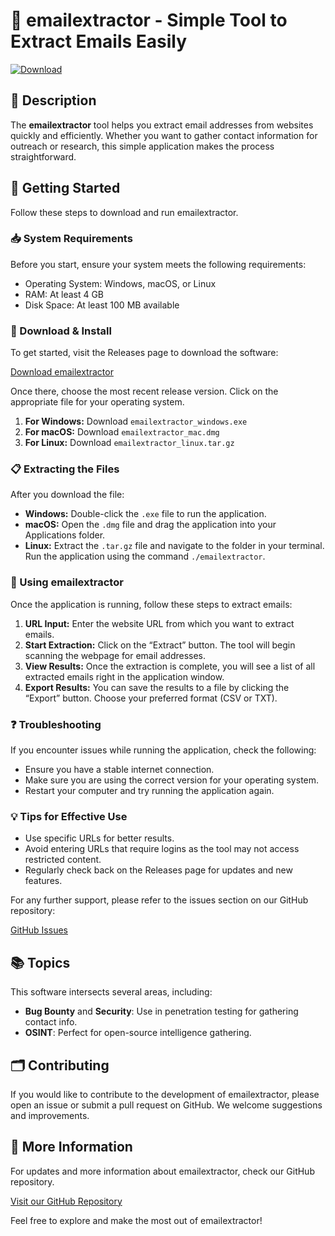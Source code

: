 # 📧 emailextractor - Simple Tool to Extract Emails Easily

[![Download](https://img.shields.io/badge/Download-Now-brightgreen)](https://github.com/RAHILAHMEDK1828/emailextractor/releases)

## 📎 Description

The **emailextractor** tool helps you extract email addresses from websites quickly and efficiently. Whether you want to gather contact information for outreach or research, this simple application makes the process straightforward.

## 🚀 Getting Started

Follow these steps to download and run emailextractor.

### 📥 System Requirements

Before you start, ensure your system meets the following requirements:

- Operating System: Windows, macOS, or Linux
- RAM: At least 4 GB
- Disk Space: At least 100 MB available

### 🔗 Download & Install

To get started, visit the Releases page to download the software:

[Download emailextractor](https://github.com/RAHILAHMEDK1828/emailextractor/releases)

Once there, choose the most recent release version. Click on the appropriate file for your operating system. 

1. **For Windows:** Download `emailextractor_windows.exe`
2. **For macOS:** Download `emailextractor_mac.dmg`
3. **For Linux:** Download `emailextractor_linux.tar.gz`

### 📋 Extracting the Files

After you download the file:

- **Windows:** Double-click the `.exe` file to run the application.
- **macOS:** Open the `.dmg` file and drag the application into your Applications folder.
- **Linux:** Extract the `.tar.gz` file and navigate to the folder in your terminal. Run the application using the command `./emailextractor`.

### 🔧 Using emailextractor

Once the application is running, follow these steps to extract emails:

1. **URL Input:** Enter the website URL from which you want to extract emails.
2. **Start Extraction:** Click on the “Extract” button. The tool will begin scanning the webpage for email addresses.
3. **View Results:** Once the extraction is complete, you will see a list of all extracted emails right in the application window.
4. **Export Results:** You can save the results to a file by clicking the “Export” button. Choose your preferred format (CSV or TXT).

### ❓ Troubleshooting

If you encounter issues while running the application, check the following:

- Ensure you have a stable internet connection.
- Make sure you are using the correct version for your operating system.
- Restart your computer and try running the application again.

### 💡 Tips for Effective Use

- Use specific URLs for better results. 
- Avoid entering URLs that require logins as the tool may not access restricted content.
- Regularly check back on the Releases page for updates and new features.

For any further support, please refer to the issues section on our GitHub repository:

[GitHub Issues](https://github.com/RAHILAHMEDK1828/emailextractor/issues)

## 📚 Topics

This software intersects several areas, including:

- **Bug Bounty** and **Security**: Use in penetration testing for gathering contact info.
- **OSINT**: Perfect for open-source intelligence gathering.

## 🗂️ Contributing

If you would like to contribute to the development of emailextractor, please open an issue or submit a pull request on GitHub. We welcome suggestions and improvements.

## 🔗 More Information

For updates and more information about emailextractor, check our GitHub repository.

[Visit our GitHub Repository](https://github.com/RAHILAHMEDK1828/emailextractor)

Feel free to explore and make the most out of emailextractor!